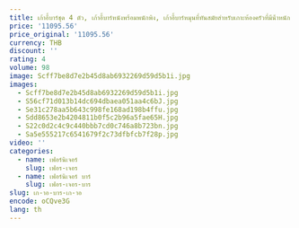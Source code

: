 ```yaml
---
title: เก้าอี้บาร์ชุด 4 ตัว, เก้าอี้บาร์หนังพร้อมพนักพิง, เก้าอี้บาร์หมุนที่ทันสมัยสําหรับเกาะห้องครัวที่มีน้ําหนัก 350 ปอนด์, เก้าอี้บาร์
price: '11095.56'
price_original: '11095.56'
currency: THB
discount: ''
rating: 4
volume: 98
image: Scff7be8d7e2b45d8ab6932269d59d5b1i.jpg
images:
  - Scff7be8d7e2b45d8ab6932269d59d5b1i.jpg
  - S56cf71d013b14dc694dbaea051aa4c6bJ.jpg
  - Se31c278aa5b643c998fe168ad198b4ffu.jpg
  - Sdd8653e2b4204811b0f5c2b96a5fae65H.jpg
  - S22c0d2c4c9c440bbb7cd0c746a8b723bn.jpg
  - Sa5e555217c6541679f2c73dfbfcb7f28p.jpg
video: ''
categories:
  - name: เฟอร์นิเจอร์
    slug: เฟอร-เจอร
  - name: เฟอร์นิเจอร์ บาร์
    slug: เฟอร-เจอร-บาร
slug: เก-าอ-บาร-เก-าอ
encode: oCQve3G
lang: th
---
```

  